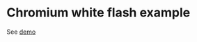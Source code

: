 # Chromium white flash example

See [demo](https://rawgit.com/MikeWent/chromium-white-flash-example/master/demo.html)
